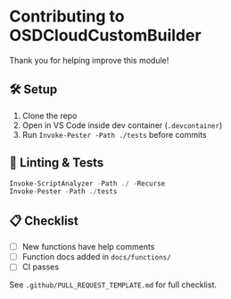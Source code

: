 # Contributing to OSDCloudCustomBuilder

Thank you for helping improve this module!

## 🛠️ Setup

1. Clone the repo
2. Open in VS Code inside dev container (`.devcontainer`)
3. Run `Invoke-Pester -Path ./tests` before commits

## 🧪 Linting & Tests

```powershell
Invoke-ScriptAnalyzer -Path ./ -Recurse
Invoke-Pester -Path ./tests
```

## 📋 Checklist

- [ ] New functions have help comments
- [ ] Function docs added in `docs/functions/`
- [ ] CI passes

See `.github/PULL_REQUEST_TEMPLATE.md` for full checklist.
